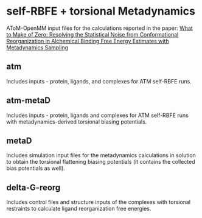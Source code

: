 # self-RBFE + torsional Metadynamics

AToM-OpenMM input files for the calculations reported in the paper: [What to Make of Zero: Resolving the Statistical Noise from Conformational Reorganization in Alchemical Binding Free Energy Estimates with Metadynamics Sampling](https://pubs.acs.org/doi/10.1021/acs.jctc.3c01250)

## atm 
Includes inputs - protein, ligands, and complexes for ATM self-RBFE runs.

## atm-metaD 
Includes inputs - protein, ligands and complexes for ATM self-RBFE runs with metadynamics-derived torsional biasing potentials. 

## metaD
Includes simulation input files for the metadynamics calculations in solution to obtain the torsional flattening biasing potentials (it contains the collected bias potentials as  well).

## delta-G-reorg
Includes control files and structure inputs of the complexes with torsional restraints to calculate ligand reorganization free energies.

